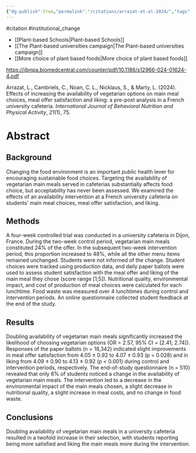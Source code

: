 ```yaml
---
{"dg-publish":true,"permalink":"/citations/arrazat-et-al-2024/","tags":["#citation","#institutional_change"],"created":"2025-10-23T17:42:45.053+01:00","updated":"2025-10-23T18:06:08.813+01:00"}
---
```


#citation #institutional_change 

- [[Plant-based Schools\|Plant-based Schools]]
- [[The Plant-based universities campaign\|The Plant-based universities campaign]]
- [[More choice of plant based foods\|More choice of plant based foods]]

https://ijbnpa.biomedcentral.com/counter/pdf/10.1186/s12966-024-01624-4.pdf

Arrazat, L., Cambriels, C., Noan, C. L., Nicklaus, S., & Marty, L. (2024). Effects of increasing the availability of vegetarian options on main meal choices, meal offer satisfaction and liking: a pre-post analysis in a French university cafeteria. _International Journal of Behavioral Nutrition and Physical Activity_, _21_(1), 75.

# Abstract

## Background  
Changing the food environment is an important public health lever for encouraging sustainable food choices. Targeting the availability of vegetarian main meals served in cafeterias substantially affects food choice, but acceptability has never been assessed. We examined the effects of an availability intervention at a French university cafeteria on students’ main meal choices, meal offer satisfaction, and liking.

## Methods  
A four-week controlled trial was conducted in a university cafeteria in Dijon, France. During the two-week control period, vegetarian main meals constituted 24% of the offer. In the subsequent two-week intervention period, this proportion increased to 48%, while all the other menu items remained unchanged. Students were not informed of the change. Student choices were tracked using production data, and daily paper ballots were used to assess student satisfaction with the meal offer and liking of the main meal they chose (score range [1;5]). Nutritional quality, environmental impact, and cost of production of meal choices were calculated for each lunchtime. Food waste was measured over 4 lunchtimes during control and intervention periods. An online questionnaire collected student feedback at the end of the study.

## Results  
Doubling availability of vegetarian main meals significantly increased the likelihood of choosing vegetarian options (OR = 2.57, 95% CI = [2.41; 2.74]). Responses of the paper ballots (n = 18,342) indicated slight improvements in meal offer satisfaction from 4.05 ± 0.92 to 4.07 ± 0.93 (p = 0.028) and in liking from 4.09 ± 0.90 to 4.13 ± 0.92 (p < 0.001) during control and intervention periods, respectively. The end-of-study questionnaire (n = 510) revealed that only 6% of students noticed a change in the availability of vegetarian main meals. The intervention led to a decrease in the environmental impact of the main meals chosen, a slight decrease in nutritional quality, a slight increase in meal costs, and no change in food waste.

## Conclusions  
Doubling availability of vegetarian main meals in a university cafeteria resulted in a twofold increase in their selection, with students reporting being more satisfied and liking the main meals more during the intervention.
